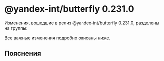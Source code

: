 # @yandex-int/butterfly 0.231.0

<!-- ЧЕЛОВЕЧЕСКОЕ ВСТУПЛЕНИЕ -->

Изменения, вошедшие в релиз @yandex-int/butterfly 0.231.0, разделены на группы:

Все важные изменения подробно описаны [ниже](#Пояснения).

## Пояснения

